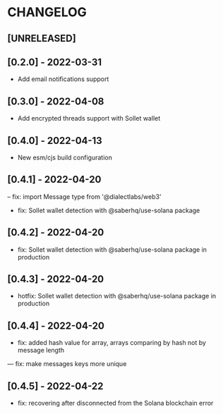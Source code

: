 # CHANGELOG

## [UNRELEASED]

## [0.2.0] - 2022-03-31

- Add email notifications support

## [0.3.0] - 2022-04-08

- Add encrypted threads support with Sollet wallet

## [0.4.0] - 2022-04-13

- New esm/cjs build configuration

## [0.4.1] - 2022-04-20

– fix: import Message type from '@dialectlabs/web3'

- fix: Sollet wallet detection with @saberhq/use-solana package

## [0.4.2] - 2022-04-20

- fix: Sollet wallet detection with @saberhq/use-solana package in production

## [0.4.3] - 2022-04-20

- hotfix: Sollet wallet detection with @saberhq/use-solana package in production

## [0.4.4] - 2022-04-20

- fix: added hash value for array, arrays comparing by hash not by message length

— fix: make messages keys more unique

## [0.4.5] - 2022-04-22

- fix: recovering after disconnected from the Solana blockchain error

